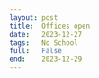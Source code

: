 ```yaml
---
layout: post
title:  Offices open
date:   2023-12-27
tags:   No School
full:   False
end:    2023-12-29
---
```

